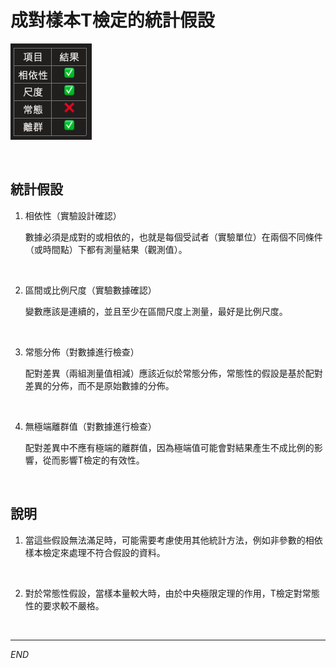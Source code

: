 # 成對樣本T檢定的統計假設

![](images/img_09.png)

<br>

## 統計假設

1. 相依性（實驗設計確認）

    數據必須是成對的或相依的，也就是每個受試者（實驗單位）在兩個不同條件（或時間點）下都有測量結果（觀測值）。

<br>

2. 區間或比例尺度（實驗數據確認）

    變數應該是連續的，並且至少在區間尺度上測量，最好是比例尺度。

<br>

3. 常態分佈（對數據進行檢查）

    配對差異（兩組測量值相減）應該近似於常態分佈，常態性的假設是基於配對差異的分佈，而不是原始數據的分佈。

<br>

4. 無極端離群值（對數據進行檢查）

    配對差異中不應有極端的離群值，因為極端值可能會對結果產生不成比例的影響，從而影響T檢定的有效性。

<br>

## 說明

1. 當這些假設無法滿足時，可能需要考慮使用其他統計方法，例如非參數的相依樣本檢定來處理不符合假設的資料。

<br>

2. 對於常態性假設，當樣本量較大時，由於中央極限定理的作用，T檢定對常態性的要求較不嚴格。

<br>

___

_END_